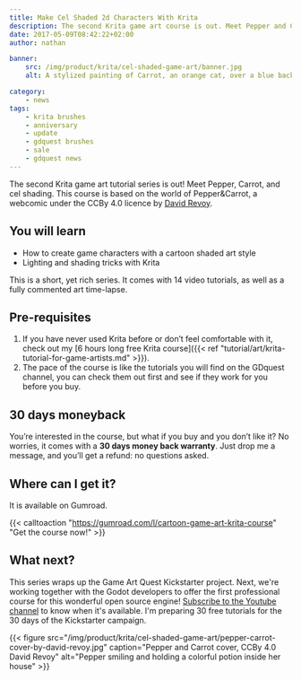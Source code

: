 ```yaml
---
title: Make Cel Shaded 2d Characters With Krita
description: The second Krita game art course is out. Meet Pepper and Carrot, the 2 heroes of the webcomic by David Revoy, and learn cartoon game art!
date: 2017-05-09T08:42:22+02:00
author: nathan

banner:
    src: /img/product/krita/cel-shaded-game-art/banner.jpg
    alt: A stylized painting of Carrot, an orange cat, over a blue background

category:
    - news
tags:
    - krita brushes
    - anniversary
    - update
    - gdquest brushes
    - sale
    - gdquest news
---
```


The second Krita game art tutorial series is out! Meet Pepper, Carrot, and cel shading. This course is based on the world of Pepper&Carrot, a webcomic under the CCBy 4.0 licence by [David Revoy](http://davidrevoy.com/).


## You will learn

- How to create game characters with a cartoon shaded art style
- Lighting and shading tricks with Krita

This is a short, yet rich series. It comes with 14 video tutorials, as well as a fully commented art time-lapse.

## Pre-requisites

1. If you have never used Krita before or don’t feel comfortable with it, check out my [6 hours long free Krita course]({{< ref "tutorial/art/krita-tutorial-for-game-artists.md" >}}).
1. The pace of the course is like the tutorials you will find on the GDquest channel, you can check them out first and see if they work for you before you buy.


## 30 days moneyback

You’re interested in the course, but what if you buy and you don’t like it? No worries, it comes with a **30 days money back warranty**. Just drop me a message, and you’ll get a refund: no questions asked.

## Where can I get it?

It is available on Gumroad.

{{< calltoaction "https://gumroad.com/l/cartoon-game-art-krita-course" "Get the course now!" >}}

## What next?

This series wraps up the Game Art Quest Kickstarter project. Next, we're working together with the Godot developers to offer the first professional course for this wonderful open source engine! [Subscribe to the Youtube channel](https://www.youtube.com/c/gdquest) to know when it's available. I'm preparing 30 free tutorials for the 30 days of the Kickstarter campaign.

{{< figure
    src="/img/product/krita/cel-shaded-game-art/pepper-carrot-cover-by-david-revoy.jpg"
    caption="Pepper and Carrot cover, CCBy 4.0 David Revoy"
    alt="Pepper smiling and holding a colorful potion inside her house" >}}
